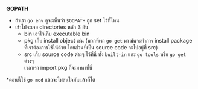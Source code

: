 **GOPATH**

- ถ้าเรา `go env` ดูจะเห็นว่า `$GOPATH` ถูก set ไว้ที่ไหน
- เข้าไปจะเจอ directories หลัก 3 อัน 
    + bin เอาไว้เก็บ executable bin
    + pkg เก็บ install object เช่น (พวกที่เรา `go get` มา มันจะทำการ install package ที่เราต้องการใช้ให้ด้วย
      โดยส่วนที่เป็น source code จะไปอยู่ที่ src)
    + src เก็บ source code ต่างๆ ไว้ที่นี่ ทั้ง `built-in` และ `go tools` หรือ `go get` ต่างๆ  
    เวลาเรา import pkg ก็จะมาหาที่นี่  
      
*ตอนนี้ใช้ `go mod` แล้วจะไม่สนใจมันแล้วก็ได้
